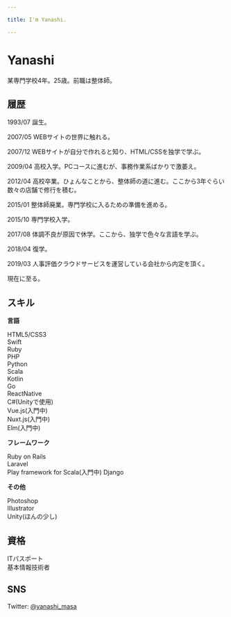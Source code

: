 ```yaml
---

title: I'm Yanashi.

---
```


# Yanashi
某専門学校4年。25歳。前職は整体師。

## 履歴
1993/07 誕生。

2007/05 WEBサイトの世界に触れる。

2007/12 WEBサイトが自分で作れると知り、HTML/CSSを独学で学ぶ。

2009/04 高校入学。PCコースに進むが、事務作業系ばかりで激萎え。

2012/04 高校卒業。ひょんなことから、整体師の道に進む。ここから3年ぐらい数々の店舗で修行を積む。

2015/01 整体師廃業。専門学校に入るための準備を進める。

2015/10 専門学校入学。

2017/08 体調不良が原因で休学。ここから、独学で色々な言語を学ぶ。

2018/04 復学。

2019/03 人事評価クラウドサービスを運営している会社から内定を頂く。

現在に至る。

## スキル
**言語**

HTML5/CSS3  
Swift  
Ruby  
PHP  
Python  
Scala  
Kotlin  
Go  
ReactNative  
C#(Unityで使用)  
Vue.js(入門中)  
Nuxt.js(入門中)  
Elm(入門中)  

**フレームワーク**

Ruby on Rails  
Laravel  
Play framework for Scala(入門中) 
Django  

**その他**

Photoshop  
Illustrator  
Unity(ほんの少し)  

## 資格
ITパスポート  
基本情報技術者  

## SNS
Twitter: [@yanashi_masa](https://twitter.com/yanashi_masa)
